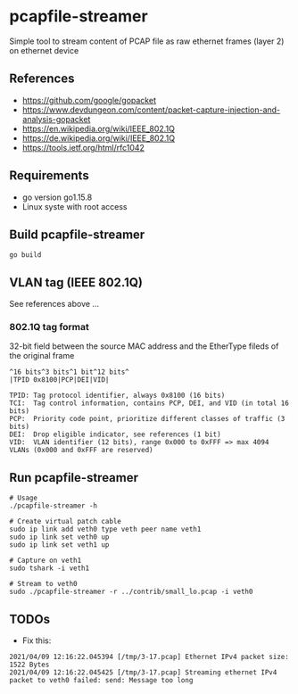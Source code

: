 # pcapfile-streamer
Simple tool to stream content of PCAP file as raw ethernet frames (layer 2) on ethernet device

## References
* https://github.com/google/gopacket
* https://www.devdungeon.com/content/packet-capture-injection-and-analysis-gopacket
* https://en.wikipedia.org/wiki/IEEE_802.1Q
* https://de.wikipedia.org/wiki/IEEE_802.1Q
* https://tools.ietf.org/html/rfc1042

## Requirements
* go version go1.15.8
* Linux syste with root access

## Build pcapfile-streamer
```
go build
```

## VLAN tag (IEEE 802.1Q)
See references above ...

### 802.1Q tag format
32-bit field between the source MAC address and the EtherType fileds of the original frame
```
^16 bits^3 bits^1 bit^12 bits^
|TPID 0x8100|PCP|DEI|VID|

TPID: Tag protocol identifier, always 0x8100 (16 bits)
TCI:  Tag control information, contains PCP, DEI, and VID (in total 16 bits)
PCP:  Priority code point, prioritize different classes of traffic (3 bits)
DEI:  Drop eligible indicator, see references (1 bit)
VID:  VLAN identifier (12 bits), range 0x000 to 0xFFF => max 4094 VLANs (0x000 and 0xFFF are reserved)
```

## Run pcapfile-streamer
```
# Usage
./pcapfile-streamer -h

# Create virtual patch cable
sudo ip link add veth0 type veth peer name veth1
sudo ip link set veth0 up
sudo ip link set veth1 up

# Capture on veth1
sudo tshark -i veth1

# Stream to veth0
sudo ./pcapfile-streamer -r ../contrib/small_lo.pcap -i veth0
```

## TODOs
* Fix this:
```
2021/04/09 12:16:22.045394 [/tmp/3-17.pcap] Ethernet IPv4 packet size: 1522 Bytes
2021/04/09 12:16:22.045425 [/tmp/3-17.pcap] Streaming ethernet IPv4 packet to veth0 failed: send: Message too long
```
